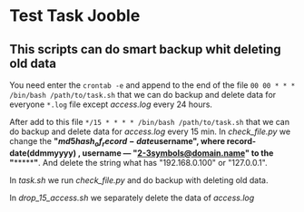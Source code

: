 # Test Task Jooble 
## This scripts can do smart backup whit deleting old data

You need enter the ```crontab -e```  and append to the end of the file ```00 00 * * * /bin/bash /path/to/task.sh```
that we can do backup and delete data for everyone ```*.log``` file except *access.log* every 24 hours. 

After add to this file ```*/15 * * * * /bin/bash /path/to/task.sh``` that we can do backup and delete data for *access.log* every 15 min.
In *check_file.py* we change the **"$md5hash_of_record-date$username", where record-date(ddmmyyyy) , username — "2-3symbols@domain.name" to the "*********"**.
And delete the string what has "192.168.0.100" or "127.0.0.1".

In *task.sh* we run *check_file.py* and do backup with deleting old data.

In *drop_15_access.sh* we separately delete the data of *access.log*
